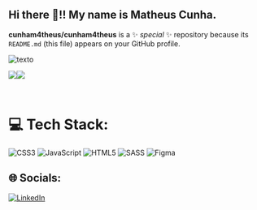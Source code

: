 ## Hi there  👋!! My name is Matheus Cunha.


**cunham4theus/cunham4theus** is a ✨ _special_ ✨ repository because its `README.md` (this file) appears on your GitHub profile.




 ![texto](https://media.licdn.com/dms/image/C4D22AQHVAsyP5jM0YQ/feedshare-shrink_2048_1536/0/1674746975994?e=1677715200&v=beta&t=Bc95G-kecHf8spR5G6O76TQ5ttDJDdooIodQb91f5oM) 

  ![](https://github-readme-stats.vercel.app/api?username=cunham4theus&theme=dracula&hide_border=true&include_all_commits=false&count_private=true)![](https://github-readme-stats.vercel.app/api/top-langs/?username=cunham4theus&theme=dracula&hide_border=true&include_all_commits=false&count_private=true&layout=compact)

 
<br>

 
# 💻 Tech Stack:
![CSS3](https://img.shields.io/badge/css3-%231572B6.svg?style=for-the-badge&logo=css3&logoColor=white) 
![JavaScript](https://img.shields.io/badge/javascript-%23323330.svg?style=for-the-badge&logo=javascript&logoColor=%23F7DF1E)
![HTML5](https://img.shields.io/badge/html5-%23E34F26.svg?style=for-the-badge&logo=html5&logoColor=white) 
![SASS](https://img.shields.io/badge/SASS-hotpink.svg?style=for-the-badge&logo=SASS&logoColor=white)
![Figma](https://img.shields.io/badge/figma-%23F24E1E.svg?style=for-the-badge&logo=figma&logoColor=white)

## 🌐 Socials:
[![LinkedIn](https://img.shields.io/badge/LinkedIn-%230077B5.svg?logo=linkedin&logoColor=white)](https://www.linkedin.com/in/cunham4theus/) 



